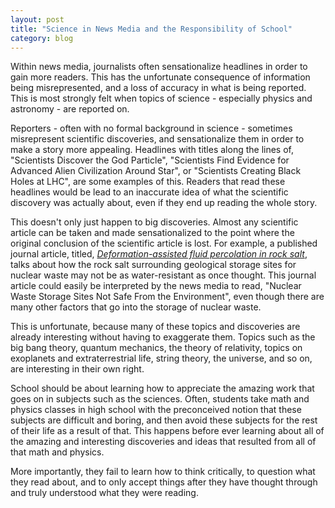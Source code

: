```yaml
---
layout: post
title: "Science in News Media and the Responsibility of School"
category: blog
---
```


Within news media, journalists often sensationalize headlines in order to gain more readers. This has the unfortunate consequence of information being misrepresented, and a loss of accuracy in what is being reported. This is most strongly felt when topics of science - especially physics and astronomy - are reported on.

Reporters - often with no formal background in science - sometimes misrepresent scientific discoveries, and sensationalize them in order to make a story more appealing. Headlines with titles along the lines of, "Scientists Discover the God Particle", "Scientists Find Evidence for Advanced Alien Civilization Around Star", or "Scientists Creating Black Holes at LHC", are some examples of this. Readers that read these headlines would be lead to an inaccurate idea of what the scientific discovery was actually about, even if they end up reading the whole story.

This doesn't only just happen to big discoveries. Almost any scientific article can be taken and made sensationalized to the point where the original conclusion of the scientific article is lost. For example, a published journal article, titled, *[Deformation-assisted fluid percolation in rock salt](https://science.sciencemag.org/content/sci/350/6264/1069.full.pdf)*, talks about how the rock salt surrounding geological storage sites for nuclear waste may not be as water-resistant as once thought. This journal article could easily be interpreted by the news media to read, "Nuclear Waste Storage Sites Not Safe From the Environment", even though there are many other factors that go into the storage of nuclear waste.

This is unfortunate, because many of these topics and discoveries are already interesting without having to exaggerate them. Topics such as the big bang theory, quantum mechanics, the theory of relativity, topics on exoplanets and extraterrestrial life, string theory, the universe, and so on, are interesting in their own right.

School should be about learning how to appreciate the amazing work that goes on in subjects such as the sciences. Often, students take math and physics classes in high school with the preconceived notion that these subjects are difficult and boring, and then avoid these subjects for the rest of their life as a result of that. This happens before ever learning about all of the amazing and interesting discoveries and ideas that resulted from all of that math and physics.

More importantly, they fail to learn how to think critically, to question what they read about, and to only accept things after they have thought through and truly understood what they were reading.
